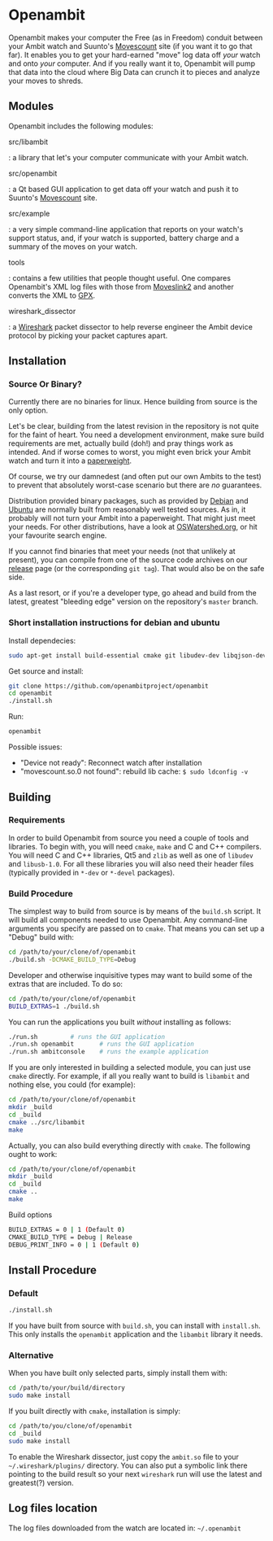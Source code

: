 # Openambit


Openambit makes your computer the Free (as in Freedom) conduit between
your Ambit watch and Suunto's [Movescount](http://www.movescount.com/)
site (if you want it to go that far). It enables you to get your
hard-earned "move" log data off *your* watch and onto *your* computer.
And if you really want it to, Openambit will pump that data into the
cloud where Big Data can crunch it to pieces and analyze your moves to
shreds.

## Modules


Openambit includes the following modules:

src/libambit

:   a library that let's your computer communicate with your Ambit
    watch.

src/openambit

:   a Qt based GUI application to get data off your watch and push it to
    Suunto's [Movescount](http://www.movescount.com/) site.

src/example

:   a very simple command-line application that reports on your watch's
    support status, and, if your watch is supported, battery charge and
    a summary of the moves on your watch.

tools

:   contains a few utilities that people thought useful. One compares
    Openambit's XML log files with those from
    [Moveslink2](http://www.movescount.com/connect/moveslink/Suunto_Ambit)
    and another converts the XML to
    [GPX](https://en.wikipedia.org/wiki/GPS_Exchange_Format).

wireshark\_dissector

:   a [Wireshark](https://www.wireshark.org/) packet dissector to help
    reverse engineer the Ambit device protocol by picking your packet
    captures apart.

## Installation

### Source Or Binary?


Currently there are no binaries for linux. Hence building from source is
the only option.

Let's be clear, building from the latest revision in the repository is
not quite for the faint of heart. You need a development environment,
make sure build requirements are met, actually build (doh!) and pray
things work as intended. And if worse comes to worst, you might even
brick your Ambit watch and turn it into a
[paperweight](https://en.wikipedia.org/wiki/Paperweight).

Of course, we try our damnedest (and often put our own Ambits to the
test) to prevent that absolutely worst-case scenario but there are *no*
guarantees.

Distribution provided binary packages, such as provided by
[Debian](https://packages.debian.org/search?keywords=openambit) and
[Ubuntu](http://packages.ubuntu.com/search?keywords=openambit) are
normally built from reasonably well tested sources. As in, it probably
will not turn your Ambit into a paperweight. That might just meet your
needs. For other distributions, have a look at
[OSWatershed.org](http://oswatershed.org/pkg/openambit), or hit your
favourite search engine.

If you cannot find binaries that meet your needs (not that unlikely at
present), you can compile from one of the source code archives on our
[release](https://github.com/openambitproject/openambit/releases) page
(or the corresponding `git tag`). That would also be on the safe side.

As a last resort, or if you're a developer type, go ahead and build from
the latest, greatest "bleeding edge" version on the repository's
`master` branch.

### Short installation instructions for debian and ubuntu


Install dependecies:

```sh
sudo apt-get install build-essential cmake git libudev-dev libqjson-dev libgusb-dev qtbase5-dev qtbase5-dev-tools qtbase5-private-dev qttools5-dev qttools5-dev-tools qttools5-private-dev qtchooser qt5-qmake
```

Get source and install:

```sh
git clone https://github.com/openambitproject/openambit
cd openambit
./install.sh
```

Run:

```sh
openambit
```

Possible issues:

-   "Device not ready": Reconnect watch after installation
-   "movescount.so.0 not found": rebuild lib cache: ```$ sudo ldconfig -v```


## Building

### Requirements

In order to build Openambit from source you need a couple of tools and
libraries. To begin with, you will need `cmake`, `make` and C and C++
compilers. You will need C and C++ libraries, Qt5 and `zlib` as well as
one of `libudev` and `libusb-1.0`. For all these libraries you will also
need their header files (typically provided in `*-dev` or `*-devel`
packages).

### Build Procedure

The simplest way to build from source is by means of the `build.sh`
script. It will build all components needed to use Openambit. Any
command-line arguments you specify are passed on to `cmake`. That means
you can set up a "Debug" build with:

```sh
cd /path/to/your/clone/of/openambit
./build.sh -DCMAKE_BUILD_TYPE=Debug
```

Developer and otherwise inquisitive types may want to build some of the
extras that are included. To do so:

```sh
cd /path/to/your/clone/of/openambit
BUILD_EXTRAS=1 ./build.sh
```

You can run the applications you built *without* installing as follows:

```sh
./run.sh         # runs the GUI application
./run.sh openambit       # runs the GUI application
./run.sh ambitconsole    # runs the example application
```

If you are only interested in building a selected module, you can just
use `cmake` directly. For example, if all you really want to build is
`libambit` and nothing else, you could (for example):

```sh
cd /path/to/your/clone/of/openambit
mkdir _build
cd _build
cmake ../src/libambit
make
```

Actually, you can also build everything directly with `cmake`. The
following ought to work:

```sh
cd /path/to/your/clone/of/openambit
mkdir _build
cd _build
cmake ..
make
```

Build options

```sh
BUILD_EXTRAS = 0 | 1 (Default 0)
CMAKE_BUILD_TYPE = Debug | Release
DEBUG_PRINT_INFO = 0 | 1 (Default 0)
```

## Install Procedure

### Default

```sh
./install.sh
```

If you have built from source with `build.sh`, you can install with
`install.sh`. This only installs the `openambit` application and the
`libambit` library it needs.

### Alternative
When you have built only selected parts,
simply install them with:

```sh
cd /path/to/your/build/directory
sudo make install
```

If you built directly with `cmake`, installation is simply:

```sh
cd /path/to/you/clone/of/openambit
cd _build
sudo make install
```

To enable the Wireshark dissector, just copy the `ambit.so` file to your
`~/.wireshark/plugins/` directory. You can also put a symbolic link
there pointing to the build result so your next `wireshark` run will use
the latest and greatest(?) version.

## Log files location

The log files downloaded from the watch are located in: ```~/.openambit```

